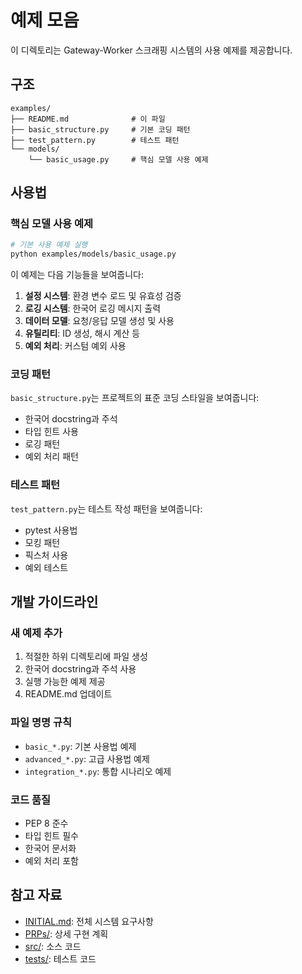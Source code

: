 # 예제 모음

이 디렉토리는 Gateway-Worker 스크래핑 시스템의 사용 예제를 제공합니다.

## 구조

```
examples/
├── README.md              # 이 파일
├── basic_structure.py     # 기본 코딩 패턴
├── test_pattern.py        # 테스트 패턴
└── models/
    └── basic_usage.py     # 핵심 모델 사용 예제
```

## 사용법

### 핵심 모델 사용 예제

```bash
# 기본 사용 예제 실행
python examples/models/basic_usage.py
```

이 예제는 다음 기능들을 보여줍니다:

1. **설정 시스템**: 환경 변수 로드 및 유효성 검증
2. **로깅 시스템**: 한국어 로깅 메시지 출력
3. **데이터 모델**: 요청/응답 모델 생성 및 사용
4. **유틸리티**: ID 생성, 해시 계산 등
5. **예외 처리**: 커스텀 예외 사용

### 코딩 패턴

`basic_structure.py`는 프로젝트의 표준 코딩 스타일을 보여줍니다:

- 한국어 docstring과 주석
- 타입 힌트 사용
- 로깅 패턴
- 예외 처리 패턴

### 테스트 패턴

`test_pattern.py`는 테스트 작성 패턴을 보여줍니다:

- pytest 사용법
- 모킹 패턴
- 픽스처 사용
- 예외 테스트

## 개발 가이드라인

### 새 예제 추가

1. 적절한 하위 디렉토리에 파일 생성
2. 한국어 docstring과 주석 사용
3. 실행 가능한 예제 제공
4. README.md 업데이트

### 파일 명명 규칙

- `basic_*.py`: 기본 사용법 예제
- `advanced_*.py`: 고급 사용법 예제
- `integration_*.py`: 통합 시나리오 예제

### 코드 품질

- PEP 8 준수
- 타입 힌트 필수
- 한국어 문서화
- 예외 처리 포함

## 참고 자료

- [INITIAL.md](../INITIAL.md): 전체 시스템 요구사항
- [PRPs/](../PRPs/): 상세 구현 계획
- [src/](../src/): 소스 코드
- [tests/](../tests/): 테스트 코드
